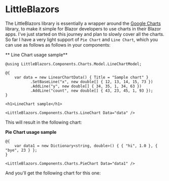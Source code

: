 # LittleBlazors

The LittleBlazors library is essentially a wrapper around the [Google Charts](https://developers.google.com/chart/) library, to make it simple for Blazor developers to use charts in their Blazor apps.
I've just started on this journey and plan to slowly cover all the charts.
So far I have a very light support of `Pie Chart` and `Line Chart`, which you can use as follows as follows in your components:

** Line Chart usage sample**
```razor
@using LittleBlazors.Components.Charts.Model.LineChartModel;

@{
    var data = new LinearChartData() { Title = "Sample chart" }
           .SetBaseLine("x", new double[] { 12, 13, 14, 15, 73 })
           .AddLine("y", new double[] { 34, 35, 1, 34, 63 })
           .AddLine("count", new double[] { 43, 23, 45, 1, 93 });
}

<h1>LineChart sample</h1>

<LittleBlazors.Components.Charts.LineChart Data="data" />
```

This will result in the following chart:


**Pie Chart usage sample**
```razor
@{
    var data1 = new Dictionary<string, double>() { { "hi", 1.0 }, { "bye", 23 } };
}

<LittleBlazors.Components.Charts.PieChart Data="data1" />
```

And you'll get the following chart for this one:
